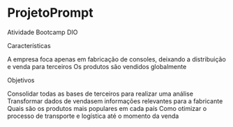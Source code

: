 # ProjetoPrompt
Atividade Bootcamp DIO 

Características

A empresa foca apenas em fabricação de consoles, deixando a distribuição e venda para terceiros
Os produtos são vendidos globalmente

Objetivos

 Consolidar todas as bases de terceiros para realizar uma análise
 Transformar dados de vendasem informações relevantes para a fabricante
 Quais são os produtos mais populares em cada país
 Como otimizar o processo de transporte e logística até o momento da venda
